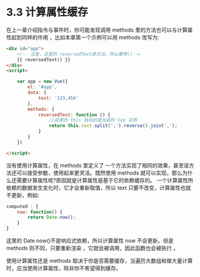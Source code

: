 # 3.3 计算属性缓存

在上一章介绍指令与事件时，你可能发现调用 methods 里的方法也可以与计算属性起到同样的作用 ，比如本章第一个示例可以用 methods 改写为:

```html
<div id="app">
    <!-- 注意，这里的 reversedText是方法，所以要带()-->
    {{ reversedText() }}
</div>
<script>

    var app = new Vue({
        el: '#app',
        data: {
            text: '123,456'
        },
        methods: {
            reversedText: function () {
                //这里的 this 指向的是当前的 Vue 实例
                return this.text.split(',').reverse().join(',');
            }
        }
    })

</script>
```

没有使用计算属性，在 methods 里定义了 一个方法实现了相同的效果，甚至该方法还可以接受参数，使用起来更灵活。既然使用 methods 就可以实现，那么为什么还需要计算属性呢?原因就是计算属性是基于它的依赖缓存的。 一个计算属性所依赖的数据发生变化时，它才会重新取值，所以 text 只要不改变，计算属性也就不更新，例如:

```javascript
computed : {
    now: function() {
        return Date.now();
    }
}
```

这里的 Date.now()不是响应式依赖，所以计算属性 now 不会更新。但是 methods 则不同，只要重新渲染 ，它就会被调用，因此函数也会被执行 。

使用计算属性还是 methods 取决于你是否需要缓存，当遍历大数组和做大量计算时，应当使用计算属性，除非你不希望得到缓存。